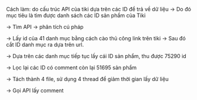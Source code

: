 Cách làm: do cấu trúc API của tiki dựa trên các ID để trả về dữ liệu -> Do đó mục tiêu là tìm được danh sách các ID sản
phẩm của Tiki

-> Tìm API -> phân tích cú pháp

-> Lấy id của 41 danh mục bằng cách cào thủ công link trên tiki -> Sau đó cắt ID danh mục ra dựa trên url.

-> Dựa trên các danh mục tiếp tục lấy cái ID sản phẩm, thu được 75290 id

-> Lọc lại các ID có comment còn lại 51695 sản phẩm

-> Tách thành 4 file, sử dụng 4 thread để giảm thời gian lấy dữ liệu

-> Gọi API lấy comment 
